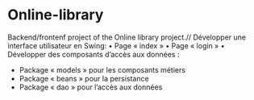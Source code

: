 # Online-library
Backend/frontenf project of the Online library project.//
   Développer une interface utilisateur en Swing:
    • Page « index »
    • Page « login »
    • Développer des composants d’accès aux données :
- Package « models » pour les composants métiers
- Package « beans » pour la persistance
- Package « dao » pour l’accès aux données
